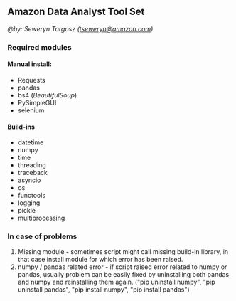 ## Amazon Data Analyst Tool Set
_@by: Seweryn Targosz (tseweryn@amazon.com)_

### Required modules

#### Manual install:
* Requests
* pandas
* bs4 (*BeautifulSoup*)
* PySimpleGUI
* selenium

#### Build-ins
* datetime
* numpy
* time
* threading
* traceback
* asyncio
* os
* functools
* logging
* pickle
* multiprocessing

### In case of problems

1. Missing module - sometimes script might call missing build-in library, in that case install module for which error has been raised.
2. numpy / pandas related error - if script raised error related to numpy or pandas, usually problem can be easily fixed by uninstalling both pandas and numpy and reinstalling them again. ("pip uninstall numpy", "pip uninstall pandas", "pip install numpy", "pip install pandas")
